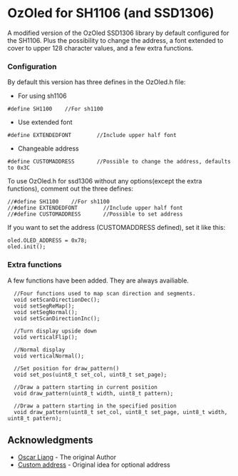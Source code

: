 # OzOled for SH1106 (and SSD1306)

A modified version of the OzOled SSD1306 library by default configured for the SH1106. Plus the possibility to change the address, a font extended to cover to upper 128 character values, and a few extra functions.

### Configuration

By default this version has three defines in the OzOled.h file:

* For using sh1106

```
#define SH1100    //For sh1100
```
* Use extended font

```
#define EXTENDEDFONT        //Include upper half font
```

* Changeable address

```
#define CUSTOMADDRESS       //Possible to change the address, defaults to 0x3C
```

To use OzOled.h for ssd1306 without any options(except the extra functions), comment out the three defines:

```
//#define SH1100    //For sh1100
//#define EXTENDEDFONT        //Include upper half font
//#define CUSTOMADDRESS       //Possible to set address
```

If you want to set the address (CUSTOMADDRESS defined), set it like this:

```
oled.OLED_ADDRESS = 0x78;
oled.init();
```


### Extra functions

A few functions have been added. They are always availiable.

```
  //Four functions used to map scan direction and segments.
  void setScanDirectionDec();
  void setSegReMap();
  void setSegNormal();
  void setScanDirectionInc();

  //Turn display upside down
  void verticalFlip();

  //Normal display
  void verticalNormal();

  //Set position for draw_pattern()
  void set_pos(uint8_t set_col, uint8_t set_page);

  //Draw a pattern starting in current position
  void draw_pattern(uint8_t width, uint8_t pattern);

  //Draw a pattern starting in the specified position
  void draw_pattern(uint8_t set_col, uint8_t set_page, uint8_t width, uint8_t pattern);
```

## Acknowledgments

* [Oscar Liang](https://oscarliang.com/arduino-oled-display-library/) - The original Author
* [Custom address](https://github.com/mistertwo/ozoled-oled-display-096-i2c-driver-library/issues) - Original idea for optional address 
